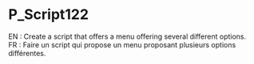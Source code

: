 # P_Script122
EN : Create a script that offers a menu offering several different options. \
FR : Faire un script qui propose un menu proposant plusieurs options différentes.
